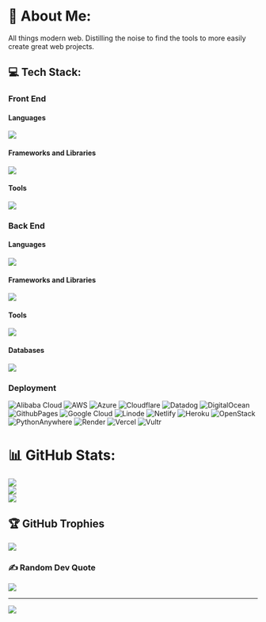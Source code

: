 # 💫 About Me:
All things modern web. Distilling the noise to find the tools to more easily create great web projects.


## 💻 Tech Stack:

<!-- Proudly created with GPRM ( https://gprm.itsvg.in ) -->

<p>
  <h3>Front End</h3>
  <h4>Languages</h4>
  <a href="https://skillicons.dev">
  <img src="https://skillicons.dev/icons?i=html,css,js,ts,md" />
  </a>

  <h4>Frameworks and Libraries</h4>
  <a href="https://skillicons.dev">
  <img src="https://skillicons.dev/icons?i=astro,alpinejs,bootstrap,ember,electron,express,less,lit,htmx,nextjs,nuxtjs,pinia,react,redux,sass,svelte,tailwind,vue&perline=10" />
  </a>

  <h4>Tools</h4>
  <a href="https://skillicons.dev">
  <img src="https://skillicons.dev/icons?i=bitbucket,cloudflare,figma,git,github,gitlab,nodejs,npm,pnpm,vite" />
  </a>
</p>

<p>
  <h3>Back End</h3>
  <h4>Languages</h4>
  <a href="https://skillicons.dev"><img src="https://skillicons.dev/icons?i=php,py,perl,js,ts,graphql,sql," /></a>

  <h4>Frameworks and Libraries</h4>
  <a href="https://skillicons.dev"><img src="https://skillicons.dev/icons?i=django,flask,laravel,nestjs,nuxtjs,remix,symfony" /></a>

  <h4>Tools</h4>
  <a href="https://skillicons.dev"><img src="https://skillicons.dev/icons?i=bun,deno,nginx,nodejs,prisma" /></a>

  <h4>Databases</h4>
  <a href="https://skillicons.dev"><img src="https://skillicons.dev/icons?i=sqlite,mysql,postgres,mongodb,supabase,firebase,planetscale,redis," /></a>
</p>

<p>
  <h3>Deployment</h3>

![Alibaba Cloud](https://img.shields.io/badge/AlibabaCloud-%23FF6701.svg?style=plastic&logo=alibabacloud&logoColor=white) 
![AWS](https://img.shields.io/badge/AWS-%23FF9900.svg?style=plastic&logo=amazon-aws&logoColor=white) 
![Azure](https://img.shields.io/badge/azure-%230072C6.svg?style=plastic&logo=microsoftazure&logoColor=white) 
![Cloudflare](https://img.shields.io/badge/Cloudflare-F38020?style=plastic&logo=Cloudflare&logoColor=white) 
![Datadog](https://img.shields.io/badge/datadog-%23632CA6.svg?style=plastic&logo=datadog&logoColor=white) 
![DigitalOcean](https://img.shields.io/badge/DigitalOcean-%230167ff.svg?style=plastic&logo=digitalOcean&logoColor=white) 
![GithubPages](https://img.shields.io/badge/github%20pages-121013?style=plastic&logo=github&logoColor=white) 
![Google Cloud](https://img.shields.io/badge/GoogleCloud-%234285F4.svg?style=plastic&logo=google-cloud&logoColor=white) 
![Linode](https://img.shields.io/badge/linode-00A95C?style=plastic&logo=linode&logoColor=white) 
![Netlify](https://img.shields.io/badge/netlify-%23000000.svg?style=plastic&logo=netlify&logoColor=#00C7B7) 
![Heroku](https://img.shields.io/badge/heroku-%23430098.svg?style=plastic&logo=heroku&logoColor=white)
![OpenStack](https://img.shields.io/badge/Openstack-%23f01742.svg?style=plastic&logo=openstack&logoColor=white) 
![PythonAnywhere](https://img.shields.io/badge/pythonanywhere-%232F9FD7.svg?style=plastic&logo=pythonanywhere&logoColor=151515) 
![Render](https://img.shields.io/badge/Render-%46E3B7.svg?style=plastic&logo=render&logoColor=white) 
![Vercel](https://img.shields.io/badge/vercel-%23000000.svg?style=plastic&logo=vercel&logoColor=white) 
![Vultr](https://img.shields.io/badge/Vultr-007BFC.svg?style=plastic&logo=vultr) 

</p>

<!---
FrontEnd:

Languages:
![HTML5](https://img.shields.io/badge/html5-%23E34F26.svg?style=plastic&logo=html5&logoColor=white) 
![CSS3](https://img.shields.io/badge/css3-%231572B6.svg?style=plastic&logo=css3&logoColor=white)
![JavaScript](https://img.shields.io/badge/javascript-%23323330.svg?style=plastic&logo=javascript&logoColor=%23F7DF1E) 
![TypeScript](https://img.shields.io/badge/typescript-%23007ACC.svg?style=plastic&logo=typescript&logoColor=white) 
![Markdown](https://img.shields.io/badge/markdown-%23000000.svg?style=plastic&logo=markdown&logoColor=white) 

Frameworks:

Tools:

Backend

Languages:
![PHP](https://img.shields.io/badge/php-%23777BB4.svg?style=plastic&logo=php&logoColor=white) 
![Perl](https://img.shields.io/badge/perl-%2339457E.svg?style=plastic&logo=perl&logoColor=white) 
![Python](https://img.shields.io/badge/python-3670A0?style=plastic&logo=python&logoColor=ffdd54) 
![Shell Script](https://img.shields.io/badge/shell_script-%23121011.svg?style=plastic&logo=gnu-bash&logoColor=white) 

Frameworks:

Tools:

Data:

Infrastructure:

![Alibaba Cloud](https://img.shields.io/badge/AlibabaCloud-%23FF6701.svg?style=plastic&logo=alibabacloud&logoColor=white) 
![AWS](https://img.shields.io/badge/AWS-%23FF9900.svg?style=plastic&logo=amazon-aws&logoColor=white) 
![Azure](https://img.shields.io/badge/azure-%230072C6.svg?style=plastic&logo=microsoftazure&logoColor=white) 
![Cloudflare](https://img.shields.io/badge/Cloudflare-F38020?style=plastic&logo=Cloudflare&logoColor=white) 
![Datadog](https://img.shields.io/badge/datadog-%23632CA6.svg?style=plastic&logo=datadog&logoColor=white) 
![DigitalOcean](https://img.shields.io/badge/DigitalOcean-%230167ff.svg?style=plastic&logo=digitalOcean&logoColor=white) 
![Firebase](https://img.shields.io/badge/firebase-%23039BE5.svg?style=plastic&logo=firebase) 
![GithubPages](https://img.shields.io/badge/github%20pages-121013?style=plastic&logo=github&logoColor=white) 
![Glitch](https://img.shields.io/badge/glitch-%233333FF.svg?style=plastic&logo=glitch&logoColor=white) 
![Google Cloud](https://img.shields.io/badge/GoogleCloud-%234285F4.svg?style=plastic&logo=google-cloud&logoColor=white) 
![Linode](https://img.shields.io/badge/linode-00A95C?style=plastic&logo=linode&logoColor=white) 
![Netlify](https://img.shields.io/badge/netlify-%23000000.svg?style=plastic&logo=netlify&logoColor=#00C7B7) 
![Heroku](https://img.shields.io/badge/heroku-%23430098.svg?style=plastic&logo=heroku&logoColor=white) !
[OpenStack](https://img.shields.io/badge/Openstack-%23f01742.svg?style=plastic&logo=openstack&logoColor=white) 
![PythonAnywhere](https://img.shields.io/badge/pythonanywhere-%232F9FD7.svg?style=plastic&logo=pythonanywhere&logoColor=151515) 
![Render](https://img.shields.io/badge/Render-%46E3B7.svg?style=plastic&logo=render&logoColor=white) 
![Vercel](https://img.shields.io/badge/vercel-%23000000.svg?style=plastic&logo=vercel&logoColor=white) 
![Vultr](https://img.shields.io/badge/Vultr-007BFC.svg?style=plastic&logo=vultr) 
![AdonisJS](https://img.shields.io/badge/adonisjs-%23220052.svg?style=plastic&logo=adonisjs&logoColor=white) 
![Alpine.js](https://img.shields.io/badge/alpinejs-white.svg?style=plastic&logo=alpinedotjs&logoColor=%238BC0D0) 
![Astro](https://img.shields.io/badge/astro-%232C2052.svg?style=plastic&logo=astro&logoColor=white) 
![Aurelia](https://img.shields.io/badge/aurelia-%23ED2B88.svg?style=plastic&logo=aurelia&logoColor=fff) 
![Bootstrap](https://img.shields.io/badge/bootstrap-%238511FA.svg?style=plastic&logo=bootstrap&logoColor=white) 
![Bun](https://img.shields.io/badge/Bun-%23000000.svg?style=plastic&logo=bun&logoColor=white) 
![Bulma](https://img.shields.io/badge/bulma-00D0B1?style=plastic&logo=bulma&logoColor=white) 
![Chakra](https://img.shields.io/badge/chakra-%234ED1C5.svg?style=plastic&logo=chakraui&logoColor=white) 
![Code-Igniter](https://img.shields.io/badge/CodeIgniter-%23EF4223.svg?style=plastic&logo=codeIgniter&logoColor=white) 
![DaisyUI](https://img.shields.io/badge/daisyui-5A0EF8?style=plastic&logo=daisyui&logoColor=white) 
![Deno JS](https://img.shields.io/badge/deno%20js-000000?style=plastic&logo=deno&logoColor=white) 
![Directus](https://img.shields.io/badge/directus-%2364f.svg?style=plastic&logo=directus&logoColor=white) 
![Django](https://img.shields.io/badge/django-%23092E20.svg?style=plastic&logo=django&logoColor=white) 
![Fastify](https://img.shields.io/badge/fastify-%23000000.svg?style=plastic&logo=fastify&logoColor=white) 
![FastAPI](https://img.shields.io/badge/FastAPI-005571?style=plastic&logo=fastapi) 
![Express.js](https://img.shields.io/badge/express.js-%23404d59.svg?style=plastic&logo=express&logoColor=%2361DAFB) 
![Ember](https://img.shields.io/badge/ember-1C1E24?style=plastic&logo=ember.js&logoColor=#D04A37) 
![Electron.js](https://img.shields.io/badge/Electron-191970?style=plastic&logo=Electron&logoColor=white) 
![Flask](https://img.shields.io/badge/flask-%23000.svg?style=plastic&logo=flask&logoColor=white) 
![Flutter](https://img.shields.io/badge/Flutter-%2302569B.svg?style=plastic&logo=Flutter&logoColor=white) 
![Joomla](https://img.shields.io/badge/joomla-%235091CD.svg?style=plastic&logo=joomla&logoColor=white) 
![Jasmine](https://img.shields.io/badge/jasmine-%238A4182.svg?style=plastic&logo=jasmine&logoColor=white) 
![Laravel](https://img.shields.io/badge/laravel-%23FF2D20.svg?style=plastic&logo=laravel&logoColor=white) 
![Less](https://img.shields.io/badge/less-2B4C80?style=plastic&logo=less&logoColor=white) 
![MUI](https://img.shields.io/badge/MUI-%230081CB.svg?style=plastic&logo=mui&logoColor=white) 
![Metero JS](https://img.shields.io/badge/meteorjs-%23d74c4c.svg?style=plastic&logo=meteor&logoColor=white) 
![Mantine](https://img.shields.io/badge/Mantine-ffffff?style=plastic&logo=Mantine&logoColor=339af0) 
![NPM](https://img.shields.io/badge/NPM-%23CB3837.svg?style=plastic&logo=npm&logoColor=white) 
![NestJS](https://img.shields.io/badge/nestjs-%23E0234E.svg?style=plastic&logo=nestjs&logoColor=white) 
![Nuxt JS](https://img.shields.io/badge/Nuxt-002E3B?style=plastic&logo=nuxt.js&logoColor=#00DC82) 
![NodeJS](https://img.shields.io/badge/node.js-6DA55F?style=plastic&logo=node.js&logoColor=white) 
![Next JS](https://img.shields.io/badge/Next-black?style=plastic&logo=next.js&logoColor=white) 
![PNPM](https://img.shields.io/badge/pnpm-%234a4a4a.svg?style=plastic&logo=pnpm&logoColor=f69220) 
![React](https://img.shields.io/badge/react-%2320232a.svg?style=plastic&logo=react&logoColor=%2361DAFB) 
![React Native](https://img.shields.io/badge/react_native-%2320232a.svg?style=plastic&logo=react&logoColor=%2361DAFB) 
![Radix UI](https://img.shields.io/badge/radix%20ui-161618.svg?style=plastic&logo=radix-ui&logoColor=white) 
![Redux](https://img.shields.io/badge/redux-%23593d88.svg?style=plastic&logo=redux&logoColor=white) 
![Remix](https://img.shields.io/badge/remix-%23000.svg?style=plastic&logo=remix&logoColor=white) 
![RollupJS](https://img.shields.io/badge/RollupJS-ef3335?style=plastic&logo=rollup.js&logoColor=white) 
![SASS](https://img.shields.io/badge/SASS-hotpink.svg?style=plastic&logo=SASS&logoColor=white) 
![Symfony](https://img.shields.io/badge/symfony-%23000000.svg?style=plastic&logo=symfony&logoColor=white) 
![Svelte](https://img.shields.io/badge/svelte-%23f1413d.svg?style=plastic&logo=svelte&logoColor=white) 
![Stylus](https://img.shields.io/badge/stylus-%23ff6347.svg?style=plastic&logo=stylus&logoColor=white) 
![Styled Components](https://img.shields.io/badge/styled--components-DB7093?style=plastic&logo=styled-components&logoColor=white) 
![Strapi](https://img.shields.io/badge/strapi-%232E7EEA.svg?style=plastic&logo=strapi&logoColor=white) 
![SolidJS](https://img.shields.io/badge/SolidJS-2c4f7c?style=plastic&logo=solid&logoColor=c8c9cb) 
![TailwindCSS](https://img.shields.io/badge/tailwindcss-%2338B2AC.svg?style=plastic&logo=tailwind-css&logoColor=white) 
![Vite](https://img.shields.io/badge/vite-%23646CFF.svg?style=plastic&logo=vite&logoColor=white) 
![WordPress](https://img.shields.io/badge/WordPress-%23117AC9.svg?style=plastic&logo=WordPress&logoColor=white) 
![Webpack](https://img.shields.io/badge/webpack-%238DD6F9.svg?style=plastic&logo=webpack&logoColor=black) 
![Vuetify](https://img.shields.io/badge/Vuetify-1867C0?style=plastic&logo=vuetify&logoColor=AEDDFF) 
![Vue.js](https://img.shields.io/badge/vue.js-%2335495e.svg?style=plastic&logo=vuedotjs&logoColor=%234FC08D) 
![Yarn](https://img.shields.io/badge/yarn-%232C8EBB.svg?style=plastic&logo=yarn&logoColor=white) 
![Zod](https://img.shields.io/badge/zod-%233068b7.svg?style=plastic&logo=zod&logoColor=white) 
![Apache](https://img.shields.io/badge/apache-%23D42029.svg?style=plastic&logo=apache&logoColor=white) 
![Nginx](https://img.shields.io/badge/nginx-%23009639.svg?style=plastic&logo=nginx&logoColor=white) 
![CockroachLabs](https://img.shields.io/badge/Cockroach%20Labs-6933FF?style=plastic&logo=Cockroach%20Labs&logoColor=white) 
![Couchbase](https://img.shields.io/badge/Couchbase-EA2328?style=plastic&logo=couchbase&logoColor=white) 
![Firebase](https://img.shields.io/badge/firebase-a08021?style=plastic&logo=firebase&logoColor=ffcd34) 
![MySQL](https://img.shields.io/badge/mysql-4479A1.svg?style=plastic&logo=mysql&logoColor=white) 
![MongoDB](https://img.shields.io/badge/MongoDB-%234ea94b.svg?style=plastic&logo=mongodb&logoColor=white) 
![MariaDB](https://img.shields.io/badge/MariaDB-003545?style=plastic&logo=mariadb&logoColor=white) 
![PlanetScale](https://img.shields.io/badge/planetscale-%23000000.svg?style=plastic&logo=planetscale&logoColor=white) 
![Postgres](https://img.shields.io/badge/postgres-%23316192.svg?style=plastic&logo=postgresql&logoColor=white) 
![Redis](https://img.shields.io/badge/redis-%23DD0031.svg?style=plastic&logo=redis&logoColor=white) 
![Single Store](https://img.shields.io/badge/Single%20Store-AA00FF?style=plastic&logo=singlestore&logoColor=white) 
![SQLite](https://img.shields.io/badge/sqlite-%2307405e.svg?style=plastic&logo=sqlite&logoColor=white) 
![Supabase](https://img.shields.io/badge/Supabase-3ECF8E?style=plastic&logo=supabase&logoColor=white) 
![Adobe](https://img.shields.io/badge/adobe-%23FF0000.svg?style=plastic&logo=adobe&logoColor=white) 
![Canva](https://img.shields.io/badge/Canva-%2300C4CC.svg?style=plastic&logo=Canva&logoColor=white) 
![Dribbble](https://img.shields.io/badge/Dribbble-EA4C89?style=plastic&logo=dribbble&logoColor=white) 
![Figma](https://img.shields.io/badge/figma-%23F24E1E.svg?style=plastic&logo=figma&logoColor=white) 
![Framer](https://img.shields.io/badge/Framer-black?style=plastic&logo=framer&logoColor=blue) 
![Storybook](https://img.shields.io/badge/-Storybook-FF4785?style=plastic&logo=storybook&logoColor=white) 
![Sketch](https://img.shields.io/badge/Sketch-FFB387?style=plastic&logo=sketch&logoColor=black) 
![Krita](https://img.shields.io/badge/Krita-203759?style=plastic&logo=krita&logoColor=EEF37B) 
![Gimp](https://img.shields.io/badge/Gimp-657D8B?style=plastic&logo=gimp&logoColor=FFFFFF) 
![Inkscape](https://img.shields.io/badge/Inkscape-e0e0e0?style=plastic&logo=inkscape&logoColor=080A13) 
![GitHub Actions](https://img.shields.io/badge/github%20actions-%232671E5.svg?style=plastic&logo=githubactions&logoColor=white) 
![Bitbucket](https://img.shields.io/badge/bitbucket-%230047B3.svg?style=plastic&logo=bitbucket&logoColor=white) 
![GitHub](https://img.shields.io/badge/github-%23121011.svg?style=plastic&logo=github&logoColor=white) 
![GitLab](https://img.shields.io/badge/gitlab-%23181717.svg?style=plastic&logo=gitlab&logoColor=white) 
![Gitpod](https://img.shields.io/badge/gitpod-f06611.svg?style=plastic&logo=gitpod&logoColor=white) 
![Git](https://img.shields.io/badge/git-%23F05033.svg?style=plastic&logo=git&logoColor=white) 
![ElasticSearch](https://img.shields.io/badge/-ElasticSearch-005571?style=plastic&logo=elasticsearch) 
![ESLint](https://img.shields.io/badge/ESLint-4B3263?style=plastic&logo=eslint&logoColor=white) 
![Docker](https://img.shields.io/badge/docker-%230db7ed.svg?style=plastic&logo=docker&logoColor=white) 
![Notion](https://img.shields.io/badge/Notion-%23000000.svg?style=plastic&logo=notion&logoColor=white) 
![Postman](https://img.shields.io/badge/Postman-FF6C37?style=plastic&logo=postman&logoColor=white) 
![Trello](https://img.shields.io/badge/Trello-%23026AA7.svg?style=plastic&logo=Trello&logoColor=white) 
![TOR](https://img.shields.io/badge/tor-%237E4798.svg?style=plastic&logo=tor-project&logoColor=white) 
![Vagrant](https://img.shields.io/badge/vagrant-%231563FF.svg?style=plastic&logo=vagrant&logoColor=white)
--->


# 📊 GitHub Stats:
![](https://github-readme-stats.vercel.app/api?username=dawebmastaa&theme=vue-dark&hide_border=true&include_all_commits=false&count_private=false)<br/>
![](https://github-readme-streak-stats.herokuapp.com/?user=dawebmastaa&theme=vue-dark&hide_border=true)<br/>
![](https://github-readme-stats.vercel.app/api/top-langs/?username=dawebmastaa&theme=vue-dark&hide_border=true&include_all_commits=false&count_private=false&layout=compact)

## 🏆 GitHub Trophies
![](https://github-profile-trophy.vercel.app/?username=dawebmastaa&theme=github_dark&no-frame=false&no-bg=false&margin-w=4)

### ✍️ Random Dev Quote
![](https://quotes-github-readme.vercel.app/api?type=horizontal&theme=radical)

---
[![](https://visitcount.itsvg.in/api?id=dawebmastaa&icon=0&color=0)](https://visitcount.itsvg.in)

<!--
<p align="center">
  <a href="https://skillicons.dev">
<img src="https://skillicons.dev/icons?i=alpinejs,astro,aws,azure,bitbucket,bootstrap,bun,yarn,webpack,vue,vite,ts,tailwind,symfony,svelte,solidjs,supabase,sublime,sqlite,sass,redux,redis,react,postgres,perl,nuxtjs,nodejs,nginx,nextjs,netlify,nestjs,mysql,mongodb,less,laravel,htmx,git,firebase,figma,express,ember,electron" />
  </a>
</p>
-->
